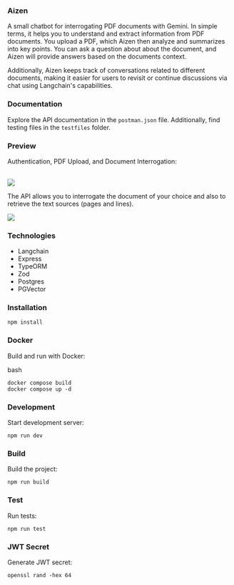 ### Aizen

A small chatbot for interrogating PDF documents with Gemini. In simple terms, it helps you to understand and extract information from PDF documents. You upload a PDF, which Aizen then analyze and summarizes into key points. You can ask a question about about the document, and Aizen will provide answers based on the documents context.

Additionally, Aizen keeps track of conversations related to different documents, making it easier for users to revisit or continue discussions via chat using Langchain's capabilities.


### Documentation

Explore the API documentation in the `postman.json` file. Additionally, find testing files in the `testfiles` folder.

### Preview
<!-- 
Below the user authenticates, uploads a pdf file, the document is vectorized and saved to a vector store. Then, the user creates a conversation and proceeds to interrogate the document via chat. The LLM enhances its context by making use of the message history. -->
Authentication, PDF Upload, and Document Interrogation:
<br>

<br>
<img
    src="./docs/demo.gif"
/>

<br>

The API allows you to interrogate the document of your choice and also to retrieve the text sources (pages and lines).
<br>

<img
    src="./docs/demo2.gif"
/>

### Technologies

- Langchain
- Express
- TypeORM
- Zod
- Postgres
- PGVector

### Installation

```
npm install
```

### Docker
Build and run with Docker:

bash
```
docker compose build
docker compose up -d
```

### Development
Start development server:
```
npm run dev
```

### Build
Build the project:
```
npm run build
```

### Test
Run tests:
```
npm run test
```

### JWT Secret
Generate JWT secret:
```
openssl rand -hex 64
```
